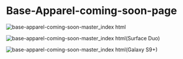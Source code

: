 # Base-Apparel-coming-soon-page

![base-apparel-coming-soon-master_index html](https://github.com/randjelovic-jelena/Base-Apparel-coming-soon-page/assets/125824089/a7fb66cb-ef00-4606-a64e-71bc42378b12)

![base-apparel-coming-soon-master_index html(Surface Duo)](https://github.com/randjelovic-jelena/Base-Apparel-coming-soon-page/assets/125824089/30e625a5-7235-4be5-92a9-abf4df836424)

![base-apparel-coming-soon-master_index html(Galaxy S9+)](https://github.com/randjelovic-jelena/Base-Apparel-coming-soon-page/assets/125824089/fc80a0cf-9ce4-4960-ad83-f4ec77a6cece)





